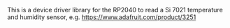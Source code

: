 This is a device driver library for the RP2040 to
read a Si 7021 temperature and humidity sensor,
e.g. <https://www.adafruit.com/product/3251>

